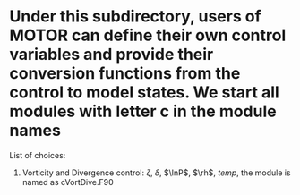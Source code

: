 # Under this subdirectory, users of MOTOR can define their own control variables and provide their conversion functions from the control to model states. We start all modules with letter c in the module names
List of choices:
1. Vorticity and Divergence control: $\zeta$, $\delta$, $\lnP$, $\rh$, $temp$, the module is named as cVortDive.F90